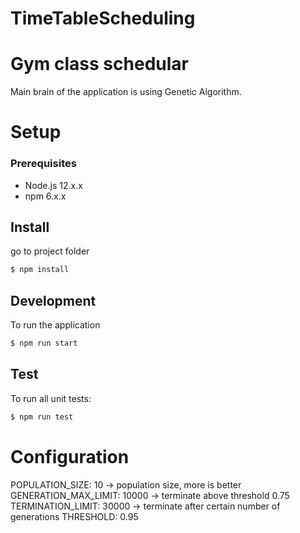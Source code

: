 # TimeTableScheduling

# Gym class schedular

Main brain of the application is using Genetic Algorithm.

# Setup

### Prerequisites

- Node.js 12.x.x
- npm 6.x.x


## Install
go to project folder

```sh
$ npm install
```

## Development

To run the application

```sh
$ npm run start
```


## Test

To run all unit tests:
```sh
$ npm run test
```

# Configuration

POPULATION_SIZE: 10 -> population size, more is better
GENERATION_MAX_LIMIT: 10000 -> terminate above threshold 0.75
TERMINATION_LIMIT: 30000 -> terminate after certain number of generations
THRESHOLD: 0.95
